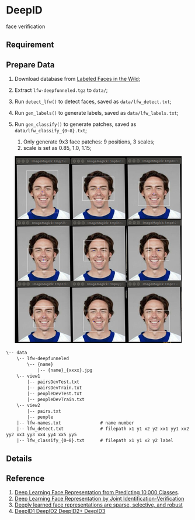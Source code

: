 # DeepID
face verification

## Requirement


## Prepare Data
1. Download database from [Labeled Faces in the Wild](http://vis-www.cs.umass.edu/lfw/index.html);
2. Extract `lfw-deepfunneled.tgz` to `data/`;
3. Run `detect_lfw()` to detect faces, saved as `data/lfw_detect.txt`;
5. Run `gen_labels()` to generate labels, saved as `data/lfw_labels.txt`;
4. Run `gen_classify()` to generate patches, saved as `data/lfw_classify_{0~8}.txt`;
    1. Only generate 9x3 face patches: 9 positions, 3 scales;
    3. scale is set as 0.85, 1.0, 1.15;

    ![patches](/images/patches.png)
    
```
\-- data
    \-- lfw-deepfunneled
        \-- {name}
            |-- {name}_{xxxx}.jpg
    \-- view1
        |-- pairsDevTest.txt
        |-- pairsDevTrain.txt
        |-- peopleDevTest.txt
        |-- peopleDevTrain.txt
    \-- view2
        |-- pairs.txt
        |-- people
    |-- lfw-names.txt               # name number
    |-- lfw_detect.txt              # filepath x1 y1 x2 y2 xx1 yy1 xx2 yy2 xx3 yy3 xx4 yy4 xx5 yy5
    |-- lfw_classify_{0~8}.txt      # filepath x1 y1 x2 y2 label
```

## Details

## Reference
1. [Deep Learning Face Representation from Predicting 10,000 Classes](https://ieeexplore.ieee.org/document/6909640?tp=&arnumber=6909640&refinements%3D4291944822%26sortType%3Ddesc_p_Publication_Year%26ranges%3D2014_2014_p_Publication_Year%26pageNumber%3D284%26rowsPerPage%3D100=).
2. [Deep Learning Face Representation by Joint Identification-Verification](https://www.researchgate.net/publication/263237688_Deep_Learning_Face_Representation_by_Joint_Identification-Verification)
3. [Deeply learned face representations are sparse, selective, and robust](http://xueshu.baidu.com/s?wd=paperuri:%28107f066157bf469540490ec52b0e65cd%29&filter=sc_long_sign&tn=SE_xueshusource_2kduw22v&sc_vurl=http://ieeexplore.ieee.org/xpls/icp.jsp?arnumber=7298907&ie=utf-8&sc_us=5787535078988981639)
4. [DeepID1 DeepID2 DeepID2+ DeepID3](https://blog.csdn.net/yuanchheneducn/article/details/51034463)
